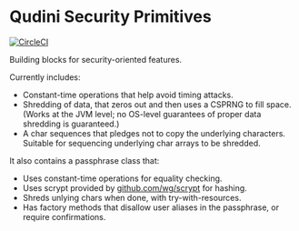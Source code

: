 # Qudini Security Primitives

[![CircleCI](https://circleci.com/gh/qudini/qudini-security-primitives.svg?style=svg)](https://circleci.com/gh/qudini/qudini-security-primtives)

Building blocks for security-oriented features.

Currently includes:

* Constant-time operations that help avoid timing attacks.
* Shredding of data, that zeros out and then uses a CSPRNG to fill space. (Works at the JVM level; no OS-level
  guarantees of proper data shredding is guaranteed.)
* A char sequences that pledges not to copy the underlying characters. Suitable for sequencing underlying char arrays to
  be shredded.

It also contains a passphrase class that:

* Uses constant-time operations for equality checking.
* Uses scrypt provided by [github.com/wg/scrypt](https://github.com/wg/scrypt) for hashing.
* Shreds unlying chars when done, with try-with-resources.
* Has factory methods that disallow user aliases in the passphrase, or require confirmations.
